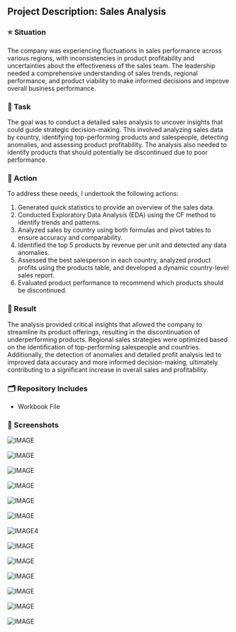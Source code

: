 ## Project Description: Sales Analysis

### ⭐ Situation
The company was experiencing fluctuations in sales performance across various regions, with inconsistencies in product profitability and uncertainties about the effectiveness of the sales team. The leadership needed a comprehensive understanding of sales trends, regional performance, and product viability to make informed decisions and improve overall business performance.

### 🎯 Task
The goal was to conduct a detailed sales analysis to uncover insights that could guide strategic decision-making. This involved analyzing sales data by country, identifying top-performing products and salespeople, detecting anomalies, and assessing product profitability. The analysis also needed to identify products that should potentially be discontinued due to poor performance.

### 🔧 Action
To address these needs, I undertook the following actions:
1. Generated quick statistics to provide an overview of the sales data.
2. Conducted Exploratory Data Analysis (EDA) using the CF method to identify trends and patterns.
3. Analyzed sales by country using both formulas and pivot tables to ensure accuracy and comparability.
4. Identified the top 5 products by revenue per unit and detected any data anomalies.
5. Assessed the best salesperson in each country, analyzed product profits using the products table, and developed a dynamic country-level sales report.
6. Evaluated product performance to recommend which products should be discontinued.

### 🎉 Result
The analysis provided critical insights that allowed the company to streamline its product offerings, resulting in the discontinuation of underperforming products. Regional sales strategies were optimized based on the identification of top-performing salespeople and countries. Additionally, the detection of anomalies and detailed profit analysis led to improved data accuracy and more informed decision-making, ultimately contributing to a significant increase in overall sales and profitability.


### 🗂️ Repository Includes
- Workbook File

### 📸 Screenshots
![IMAGE](Screenshots/SS1.png)<br><br>
![IMAGE](Screenshots/SS2.png)<br><br>
![IMAGE](Screenshots/SS3.png)<br><br>
![IMAGE](Screenshots/SS4.png)<br><br>
![IMAGE](Screenshots/SS5.png)<br><br>
![IMAGE](Screenshots/SS6.png)<br><br>
![IMAGE](Screenshots/SS7.png)4<br><br>
![IMAGE](Screenshots/SS8.png)<br><br>
![IMAGE](Screenshots/SS9.png)<br><br>
![IMAGE](Screenshots/SS10.png)<br><br>
![IMAGE](Screenshots/SS11.png)<br><br>
![IMAGE](Screenshots/SS12.png)<br><br>
![IMAGE](Screenshots/SS13.png)<br><br>

